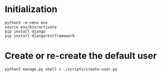 # Initialization

```
python3 -m venv env
source env/bin/activate
pip install django
pip install djangorestframework
```

# Create or re-create the default user

```
python3 manage.py shell < ./scripts/create-user.py
```
